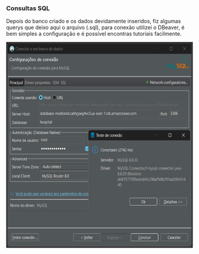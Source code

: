 ### Consultas SQL

Depois do banco criado e os dados devidamente inseridos, fiz algumas querys que deixo aqui o arquivo (.sql), para conexão utilizei o DBeaver, é bem simples a configuração e é possível encontras tutoriais facilmente.

<img src="https://github.com/ViniciusCarneiro54/repositorio_final/blob/main/img/DBeaver.png" width="610" height="555" />